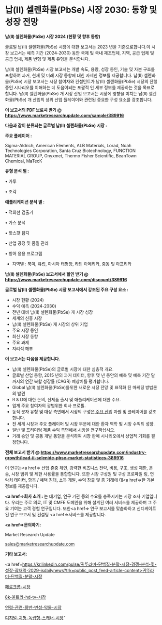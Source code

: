 # 납(II) 셀렌화물(PbSe) 시장 2030: 동향 및 성장 전망

<strong>납(II) 셀렌화물(PbSe) 시장 2024 (현황 및 향후 동향)</strong>

글로벌 납(II) 셀렌화물(PbSe) 시장에 대한 보고서는 2023 년을 기준으로합니다.이 시장 보고서는 예측 기간 (2024-2030) 동안 국제 및 국내 제조업체, 지역, 공급 업체 및 공급 업체, 제품 변형 및 제품 유형을 분석합니다.

납(II) 셀렌화물(PbSe) 시장 보고서는 개발 속도, 용량, 성장 동인, 기술 및 자본 구조를 포함하여 과거, 현재 및 미래 시장 동향에 대한 자세한 정보를 제공합니다. 납(II) 셀렌화물(PbSe) 시장 보고서는 시장 참여자와 컨설턴트가 납(II) 셀렌화물(PbSe) 시장의 진행중인 시나리오를 이해하는 데 도움이되는 포괄적 인 세부 정보를 제공하는 것을 목표로합니다. 납(II) 셀렌화물(PbSe) 개 시장 산업 보고서는 시장에 영향을 미치는 납(II) 셀렌화물(PbSe) 개 산업의 상위 산업 플레이어와 관련된 중요한 구성 요소를 강조합니다.



<strong>이 보고서의 PDF 브로셔 받기 @ <a href=https://www.marketresearchupdate.com/sample/389916>https://www.marketresearchupdate.com/sample/389916</a></strong>



<strong>다음과 같이 분류되는 글로벌 납(II) 셀렌화물(PbSe) 시장 :</strong>



<strong>주요 플레이어 :</strong>

Sigma-Aldrich, American Elements, ALB Materials, Lorad, Noah Technologies Corporation, Santa Cruz Biotechnology, FUNCTION MATERIAL GROUP, Onyxmet, Thermo Fisher Scientific, BeanTown Chemical, MaTecK



<strong>유형 분석 별 :</strong>

• 가루

• 조각



<strong>애플리케이션 분석 별 :</strong>

• 적외선 검출기

• 가스 분석

• 핫스팟 탐지

• 산업 공정 및 품질 관리

• 방어 응용 프로그램

<ul>
  <li>지역별 : 북미, 유럽, 아시아 태평양, 라틴 아메리카, 중동 및 아프리카</li>
</ul>


<strong>납(II) 셀렌화물(PbSe) 보고서에서 할인 받기 @ <a href=https://www.marketresearchupdate.com/discount/389916>https://www.marketresearchupdate.com/discount/389916</a></strong>



<strong>글로벌 납(II) 셀렌화물(PbSe) 시장 보고서에서 강조된 주요 구성 요소 :</strong>
<ul>
  <li>시장 현황 (2024)</li>
  <li>수익 예측 (2024-2030)</li>
  <li>전년 대비 납(II) 셀렌화물(PbSe) 개 시장 성장</li>
  <li>세계의 신흥 시장</li>
  <li>납(II) 셀렌화물(PbSe) 개 시장의 상위 기업</li>
  <li>주요 시장 동인</li>
  <li>최신 시장 동향</li>
  <li>주요 과제</li>
  <li>지리적 해부</li>
</ul>


<strong>이 보고서는 다음을 제공합니다.</strong>
<ul>
  <li>납(II) 셀렌화물(PbSe)의 글로벌 시장에 대한 심층적 개요.</li>
  <li>글로벌 산업 동향, 2015 년의 과거 데이터, 향후 몇 년 동안의 예측 및 예측 기간 말까지의 연간 복합 성장률 (CAGR) 예상치를 평가합니다.</li>
  <li>Global 납(II) 셀렌화물(PbSe)를위한 새로운 시장 전망 및 표적화 된 마케팅 방법론의 발견</li>
  <li>R &amp; D에 대한 논의, 신제품 출시 및 애플리케이션에 대한 수요.</li>
  <li>업계 주요 참여자의 광범위한 회사 프로필.</li>
  <li>동적 분자 유형 및 대상 측면에서 시장의 구성은<a href=> 주요 산</a>업 자원 및 플레이어를 강조합니다.</li>
  <li>전 세계 시장과 주요 플레이어 및 시장 부문에 대한 환자 역학 및 시장 수익의 성장.</li>
  <li>일반 및 프리미엄 제품 수익 측면<a href=>에서 시</a>장을 연구하십시오.</li>
  <li>거래 승인 및 공동 개발 동향을 분석하여 시장 판매 시나리오에서 상업적 기회를 결정합니다.</li>
</ul>



<strong>전체 보고서 받기 @ <a href=https://www.marketresearchupdate.com/industry-growth/lead-ii-selenide-pbse-market-statistices-389916>https://www.marketresearchupdate.com/industry-growth/lead-ii-selenide-pbse-market-statistices-389916</a></strong>

이 연구는<a href=> 산업 존중</a> 체인, 강력한 비즈니스 전략, 비용, 구조, 생성 제한, 운송, 시장 범위 및 제한 사용률을 통합합니다. 또한 시장 구성원 및 구성 프로파일 링, 연락처 데이터, 항목 / 혜택 침대, 소득 개발, 수익 창출 및 총 거래에 대<a href=>한 기본 </a>정보를 제공합니다.



<strong><a href=>회사 소</a>개 :</strong>
는 대기업, 연구 기관 등의 수요를 충족시키는 시장 조사 기업입니다. 우리는 주로 의료, IT 및 CMFE 도메인을 위해 설계된 여러 서비스를 제공하며 그 주요 기여는 고객 경험 연구입니다. 또한<a href=> 연구 보</a>고서를 맞춤화하고 신디케이트 된 연구 보고서 및 컨설팅 <a href=>서비스</a>를 제공합니다.



<strong><a href=>문의하기:</a></strong>

Market Research Update

sales@marketresearchupdate.com



<strong>기타 보고서:</strong>

<a href=https://kr.linkedin.com/pulse/귀뚜라미-단백질-분말-시장-경쟁-분석-및-성장-잠재력-2029-isdailynews?trk=public_post_feed-article-content>귀뚜라미-단백질-분말-시장</a>

<a href=https://www.linkedin.com/pulse/페로크롬-시장-규모-및-성장-2023-survey-spotlight-pro-24-analysis-q3bdf/>페로크롬-시장</a>

<a href=https://www.linkedin.com/pulse/8k-울트라-hd-tv-시장-규모-및-성장-2023-market-matrix-musings-analysis-ycaif/>8k-울트라-hd-tv-시장</a>

<a href=https://www.linkedin.com/pulse/연령-관련-황반-변성-약물-시장-규모-및-성장-2023-data-dive-diaries-24-analysis-e7h3f/>연령-관련-황반-변성-약물-시장</a>

<a href=https://www.linkedin.com/pulse/디지털-치형-독립형-스캐너-시장-경쟁-분석-및-성장-잠재력-2030-xfplc/>디지털-치형-독립형-스캐너-시장</a>"
